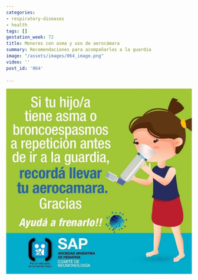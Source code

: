 ```yaml
---
categories:
- respiratory-diseases
- health
tags: []
gestation_week: 72
title: Menores con asma y uso de aerocámara
summary: Recomendaciones para acompañarlos a la guardia
image: "/assets/images/064_image.png"
video: ''
post_id: '064'

---
```

![](/assets/images/aerocamara.png)